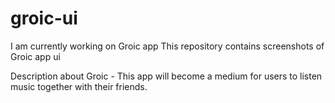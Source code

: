 # groic-ui
I am currently working on Groic app
This repository contains screenshots of Groic app ui

Description about Groic - 
This app will become a medium for users to listen music together with their friends.
